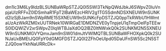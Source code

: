dm1lc3M6Ly9ldzBLSUNBaWRpSTZJQ0l5SWl3TkNpQWdJbkJ6SWpvZ0luVnpjaUlzRFFvZ0lDSmhaR1FpT2lBaWEzcHRlV2g1TG5SdmNDSXNEUW9nSUNKd2IzSjBJam9nSWpRME15SXNEUW9nSUNKcFpDSTZJQ0ppTkRWbU1HWmtaUzAzWkRZM0xUUTRNek10WlRGaE1DMDNZVE0yTnpjeU1qTmpOelFpTEEwS0lDQWlZV2xrSWpvZ0lqWTBJaXdOQ2lBZ0ltNWxkQ0k2SUNKM2N5SXNEUW9nSUNKMGVYQmxJam9nSW01dmJtVWlMQTBLSUNBaWFHOXpkQ0k2SUNJaUxBMEtJQ0FpY0dGMGFDSTZJQ0l2ZFhOeUlpd05DaUFnSW5Sc2N5STZJQ0owYkhNaURRcDk=
